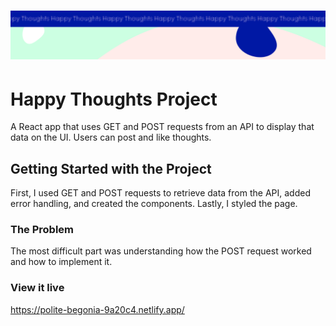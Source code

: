 <h1 align="center">
  <a href="">
    <img src="/src/assets/happy-thoughts.svg" alt="Project Banner Image">
  </a>
</h1>

# Happy Thoughts Project

A React app that uses GET and POST requests from an API to display that data on the UI. Users can post and like thoughts.

## Getting Started with the Project
First, I used GET and POST requests to retrieve data from the API, added error handling, and created the components. Lastly, I styled the page.

### The Problem

The most difficult part was understanding how the POST request worked and how to implement it.

### View it live

https://polite-begonia-9a20c4.netlify.app/